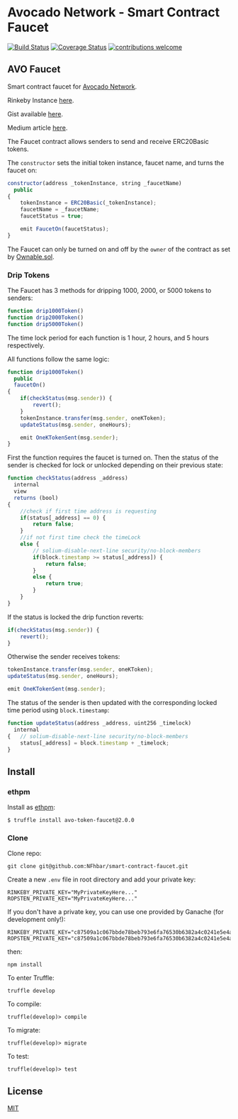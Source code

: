 # Avocado Network - Smart Contract Faucet

<div>

[![Build Status](https://travis-ci.org/NFhbar/smart-contract-faucet.svg?branch=master)](https://travis-ci.org/NFhbar/smart-contract-faucet)
[![Coverage Status](https://coveralls.io/repos/github/NFhbar/smart-contract-faucet/badge.svg?branch=master)](https://coveralls.io/github/NFhbar/smart-contract-faucet?branch=master)
[![contributions welcome](https://img.shields.io/badge/contributions-welcome-brightgreen.svg?style=flat)](https://github.com/NFhbar/smart-contract-faucet/pulls)

</div>

## AVO Faucet
Smart contract faucet for [Avocado Network](https://github.com/AvocadoNetwork).

Rinkeby Instance [here](https://rinkeby.etherscan.io/address/0x8c2451d9bebc7c18ca89fdf7db8692d51605c04b).

Gist available [here](https://gist.github.com/NFhbar/e2112d0d909881e5c82b2c3d6a1c5e75).

Medium article [here](https://medium.com/coinmonks/avocado-network-token-faucet-94973204d288).

The Faucet contract allows senders to send and receive ERC20Basic tokens.

The ```constructor``` sets the initial token instance, faucet name, and turns the faucet on:
```javascript
constructor(address _tokenInstance, string _faucetName)
  public
{
    tokenInstance = ERC20Basic(_tokenInstance);
    faucetName = _faucetName;
    faucetStatus = true;

    emit FaucetOn(faucetStatus);
}
```

The Faucet can only be turned on and off by the ```owner``` of the contract as set by [Ownable.sol](./contracts/ownership/Ownable.sol).

### Drip Tokens
The Faucet has 3 methods for dripping 1000, 2000, or 5000 tokens to senders:
```javascript
function drip1000Token()
function drip2000Token()
function drip5000Token()
```
The time lock period for each function is 1 hour, 2 hours, and 5 hours respectively.

All functions follow the same logic:
```javascript
function drip1000Token()
  public
  faucetOn()
{
    if(checkStatus(msg.sender)) {
        revert();
    }
    tokenInstance.transfer(msg.sender, oneKToken);
    updateStatus(msg.sender, oneHours);

    emit OneKTokenSent(msg.sender);
}
```
First the function requires the faucet is turned on. Then the status of the sender is checked for lock or unlocked depending on their previous state:
```javascript
function checkStatus(address _address)
  internal
  view
  returns (bool)
{
    //check if first time address is requesting
    if(status[_address] == 0) {
        return false;
    }
    //if not first time check the timeLock
    else {
        // solium-disable-next-line security/no-block-members
        if(block.timestamp >= status[_address]) {
            return false;
        }
        else {
            return true;
        }
    }
}
```
If the status is locked the drip function reverts:
```javascript
if(checkStatus(msg.sender)) {
    revert();
}
```
Otherwise the sender receives tokens:
```javascript
tokenInstance.transfer(msg.sender, oneKToken);
updateStatus(msg.sender, oneHours);

emit OneKTokenSent(msg.sender);
```
The status of the sender is then updated with the corresponding locked time period using ```block.timestamp```:
```javascript
function updateStatus(address _address, uint256 _timelock)
  internal
{   // solium-disable-next-line security/no-block-members
    status[_address] = block.timestamp + _timelock;
}
```

## Install
### ethpm
Install as [ethpm](https://www.ethpm.com/registry/packages/48):
```
$ truffle install avo-token-faucet@2.0.0
```

### Clone
Clone repo:
```
git clone git@github.com:NFhbar/smart-contract-faucet.git
```
Create a new ```.env``` file in root directory and add your private key:
```
RINKEBY_PRIVATE_KEY="MyPrivateKeyHere..."
ROPSTEN_PRIVATE_KEY="MyPrivateKeyHere..."
```
If you don't have a private key, you can use one provided by Ganache (for development only!):
```
RINKEBY_PRIVATE_KEY="c87509a1c067bbde78beb793e6fa76530b6382a4c0241e5e4a9ec0a0f44dc0d3"
ROPSTEN_PRIVATE_KEY="c87509a1c067bbde78beb793e6fa76530b6382a4c0241e5e4a9ec0a0f44dc0d3"
```
then:
```
npm install
```
To enter Truffle:
```
truffle develop
```
To compile:
```
truffle(develop)> compile
```
To migrate:
```
truffle(develop)> migrate
```
To test:
```
truffle(develop)> test
```

## License
[MIT](./LICENSE.md)
